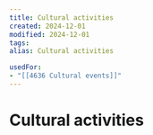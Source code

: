 ```yaml
---
title: Cultural activities
created: 2024-12-01
modified: 2024-12-01
tags: 
alias: Cultural activities

usedFor:
- "[[4636 Cultural events]]"
---
```

# Cultural activities
